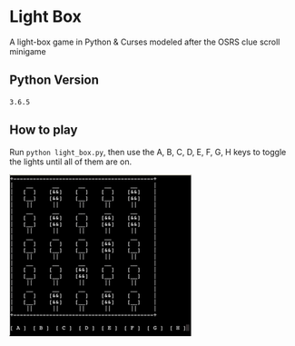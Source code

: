 # Light Box

A light-box game in Python & Curses modeled after the OSRS clue scroll minigame

## Python Version
```
3.6.5
```

## How to play

Run `python light_box.py`, then use the A, B, C, D, E, F, G, H keys to toggle the lights until all of them are on.

![](screen_cap.gif)
